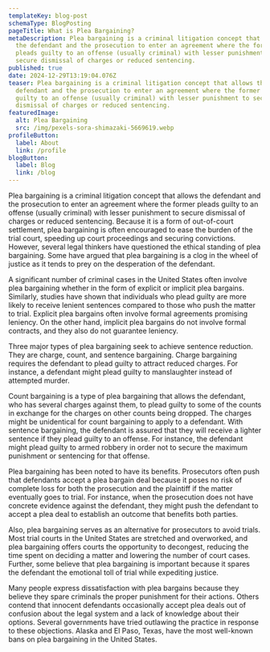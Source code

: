 ```yaml
---
templateKey: blog-post
schemaType: BlogPosting
pageTitle: What is Plea Bargaining?
metaDescription: Plea bargaining is a criminal litigation concept that allows
  the defendant and the prosecution to enter an agreement where the former
  pleads guilty to an offense (usually criminal) with lesser punishment to
  secure dismissal of charges or reduced sentencing.
published: true
date: 2024-12-29T13:19:04.076Z
teaser: Plea bargaining is a criminal litigation concept that allows the
  defendant and the prosecution to enter an agreement where the former pleads
  guilty to an offense (usually criminal) with lesser punishment to secure
  dismissal of charges or reduced sentencing.
featuredImage:
  alt: Plea Bargaining
  src: /img/pexels-sora-shimazaki-5669619.webp
profileButton:
  label: About
  link: /profile
blogButton:
  label: Blog
  link: /blog
---
```

Plea bargaining is a criminal litigation concept that allows the defendant and the prosecution to enter an agreement where the former pleads guilty to an offense (usually criminal) with lesser punishment to secure dismissal of charges or reduced sentencing. Because it is a form of out-of-court settlement, plea bargaining is often encouraged to ease the burden of the trial court, speeding up court proceedings and securing convictions. However, several legal thinkers have questioned the ethical standing of plea bargaining. Some have argued that plea bargaining is a clog in the wheel of justice as it tends to prey on the desperation of the defendant.

A significant number of criminal cases in the United States often involve plea bargaining whether in the form of explicit or implicit plea bargains. Similarly, studies have shown that individuals who plead guilty are more likely to receive lenient sentences compared to those who push the matter to trial. Explicit plea bargains often involve formal agreements promising leniency. On the other hand, implicit plea bargains do not involve formal contracts, and they also do not guarantee leniency.

Three major types of plea bargaining seek to achieve sentence reduction. They are charge, count, and sentence bargaining. Charge bargaining requires the defendant to plead guilty to attract reduced charges. For instance, a defendant might plead guilty to manslaughter instead of attempted murder.

Count bargaining is a type of plea bargaining that allows the defendant, who has several charges against them, to plead guilty to some of the counts in exchange for the charges on other counts being dropped. The charges might be unidentical for count bargaining to apply to a defendant. With sentence bargaining, the defendant is assured that they will receive a lighter sentence if they plead guilty to an offense. For instance, the defendant might plead guilty to armed robbery in order not to secure the maximum punishment or sentencing for that offense.

Plea bargaining has been noted to have its benefits. Prosecutors often push that defendants accept a plea bargain deal because it poses no risk of complete loss for both the prosecution and the plaintiff if the matter eventually goes to trial. For instance, when the prosecution does not have concrete evidence against the defendant, they might push the defendant to accept a plea deal to establish an outcome that benefits both parties.

Also, plea bargaining serves as an alternative for prosecutors to avoid trials. Most trial courts in the United States are stretched and overworked, and plea bargaining offers courts the opportunity to decongest, reducing the time spent on deciding a matter and lowering the number of court cases. Further, some believe that plea bargaining is important because it spares the defendant the emotional toll of trial while expediting justice.

Many people express dissatisfaction with plea bargains because they believe they spare criminals the proper punishment for their actions. Others contend that innocent defendants occasionally accept plea deals out of confusion about the legal system and a lack of knowledge about their options. Several governments have tried outlawing the practice in response to these objections. Alaska and El Paso, Texas, have the most well-known bans on plea bargaining in the United States.